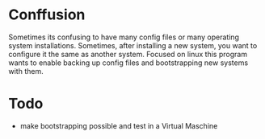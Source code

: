 # Conffusion
Sometimes its confusing to have many config files or many operating system installations. Sometimes, after installing a new system, you
want to configure it the same as another system. Focused on linux this program wants to enable backing up config files
and bootstrapping new systems with them. 

# Todo
* make bootstrapping possible and test in a Virtual Maschine
